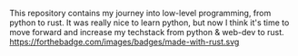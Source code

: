 This repository contains my journey into low-level programming, from python to rust.
It was really nice to learn python, but now I think it's time to move forward and increase my techstack from python & web-dev to rust.
https://forthebadge.com/images/badges/made-with-rust.svg

